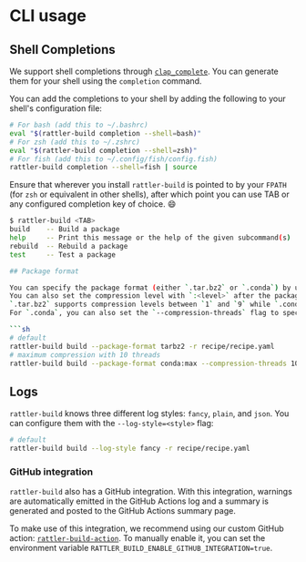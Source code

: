 # CLI usage

## Shell Completions

We support shell completions through [`clap_complete`](https://crates.io/crates/clap_complete). You can generate them for your shell using the `completion` command.

You can add the completions to your shell by adding the following to your shell's configuration file:

```sh
# For bash (add this to ~/.bashrc)
eval "$(rattler-build completion --shell=bash)"
# For zsh (add this to ~/.zshrc)
eval "$(rattler-build completion --shell=zsh)"
# For fish (add this to ~/.config/fish/config.fish)
rattler-build completion --shell=fish | source
```

Ensure that wherever you install `rattler-build` is pointed to by your `FPATH` (for `zsh` or equivalent in other shells), after which point you can use TAB or any configured completion key of choice. 😄

```sh
$ rattler-build <TAB>
build    -- Build a package
help     -- Print this message or the help of the given subcommand(s)
rebuild  -- Rebuild a package
test     -- Test a package

## Package format

You can specify the package format (either `.tar.bz2` or `.conda`) by using the `--package-format` flag.
You can also set the compression level with `:<level>` after the package format. The `<level>` can be `max`, `min`, `default` or a number corresponding to the compression level.
`.tar.bz2` supports compression levels between `1` and `9` while `.conda` supports compression levels between `-7` and `22`.
For `.conda`, you can also set the `--compression-threads` flag to specify the number of threads to use for compression.

```sh
# default
rattler-build build --package-format tarbz2 -r recipe/recipe.yaml
# maximum compression with 10 threads
rattler-build build --package-format conda:max --compression-threads 10 -r recipe/recipe.yaml
```

## Logs

`rattler-build` knows three different log styles: `fancy`, `plain`, and `json`.
You can configure them with the `--log-style=<style>` flag:

```sh
# default
rattler-build build --log-style fancy -r recipe/recipe.yaml
```

### GitHub integration

`rattler-build` also has a GitHub integration. With this integration, warnings are automatically emitted in the GitHub Actions log and a summary is generated and posted to the GitHub Actions summary page.

To make use of this integration, we recommend using our custom GitHub action: [`rattler-build-action`](https://github.com/prefix-dev/rattler-build-action). To manually enable it, you can set the environment variable `RATTLER_BUILD_ENABLE_GITHUB_INTEGRATION=true`.
